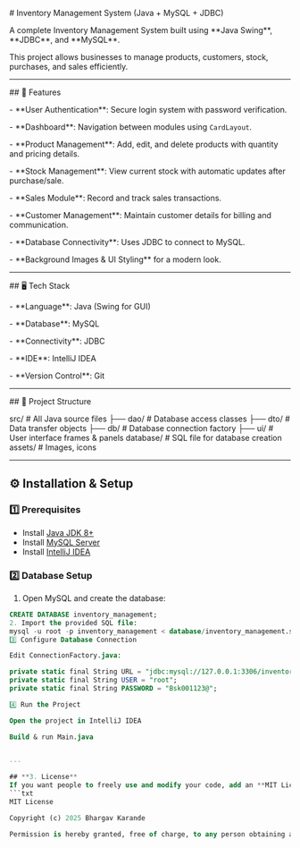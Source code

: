 \# Inventory Management System (Java + MySQL + JDBC)



A complete Inventory Management System built using \*\*Java Swing\*\*, \*\*JDBC\*\*, and \*\*MySQL\*\*.  

This project allows businesses to manage products, customers, stock, purchases, and sales efficiently.  



---



\## 🚀 Features



\- \*\*User Authentication\*\*: Secure login system with password verification.

\- \*\*Dashboard\*\*: Navigation between modules using `CardLayout`.

\- \*\*Product Management\*\*: Add, edit, and delete products with quantity and pricing details.

\- \*\*Stock Management\*\*: View current stock with automatic updates after purchase/sale.

\- \*\*Sales Module\*\*: Record and track sales transactions.

\- \*\*Customer Management\*\*: Maintain customer details for billing and communication.

\- \*\*Database Connectivity\*\*: Uses JDBC to connect to MySQL.

\- \*\*Background Images \& UI Styling\*\* for a modern look.



---



\## 🖥️ Tech Stack



\- \*\*Language\*\*: Java (Swing for GUI)

\- \*\*Database\*\*: MySQL

\- \*\*Connectivity\*\*: JDBC

\- \*\*IDE\*\*: IntelliJ IDEA

\- \*\*Version Control\*\*: Git



---



\## 📂 Project Structure

src/ # All Java source files
├── dao/ # Database access classes
├── dto/ # Data transfer objects
├── db/ # Database connection factory
├── ui/ # User interface frames & panels
database/ # SQL file for database creation
assets/ # Images, icons

---

## ⚙️ Installation & Setup

### 1️⃣ Prerequisites
- Install [Java JDK 8+](https://www.oracle.com/java/technologies/javase-jdk8-downloads.html)
- Install [MySQL Server](https://dev.mysql.com/downloads/mysql/)
- Install [IntelliJ IDEA](https://www.jetbrains.com/idea/download/)

### 2️⃣ Database Setup
1. Open MySQL and create the database:
```sql
CREATE DATABASE inventory_management;
2. Import the provided SQL file:
mysql -u root -p inventory_management < database/inventory_management.sql
3️⃣ Configure Database Connection

Edit ConnectionFactory.java:

private static final String URL = "jdbc:mysql://127.0.0.1:3306/inventory_management";
private static final String USER = "root";
private static final String PASSWORD = "Bsk001123@";

4️⃣ Run the Project

Open the project in IntelliJ IDEA

Build & run Main.java


---

## **3. License**
If you want people to freely use and modify your code, add an **MIT License** (`LICENSE` file):
```txt
MIT License

Copyright (c) 2025 Bhargav Karande

Permission is hereby granted, free of charge, to any person obtaining a copy...
